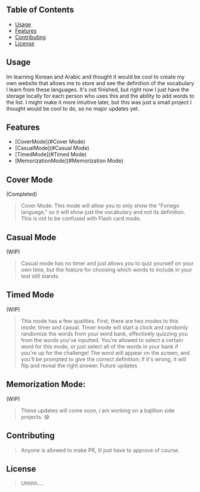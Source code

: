 ## Table of Contents

- [Usage](#usage)
- [Features](#features)
- [Contributing](#contributing)
- [License](#license)

## Usage

Im learning Korean and Arabic and thought it would be cool to create my own website that allows me to store and see the definition of the vocabulary I learn from these languages.
It's not finished, but right now I just have the storage locally for each person who uses this and the ability to add words to the list. I might make it more intuitive later, but this was just a small project I thought would be cool to do, so no major updates yet.

## Features

- [CoverMode](#Cover Mode)
- [CasualMode](#Casual Mode)
- [TimedMode](#Timed Mode)
- [MemorizationMode](#Memorization Mode)

## Cover Mode

(Completed)

> Cover Mode:
> This mode will allow you to only show the "Foriegn language," so it will show just the vocabulary and not its definition. This is not to be confused with Flash card mode.

## Casual Mode

(WIP)

> Casual mode has no timer and just allows you to quiz yourself on your own time, but the feature for choosing which words to include in your test still stands.

## Timed Mode

(WIP)

> This mode has a few qualities. First, there are two modes to this mode: timer and casual. Timer mode will start a clock and randomly randomize the words from your word bank, effectively quizzing you from the words you've inputted. You're allowed to select a certain word for this mode, or just select all of the words in your bank if you're up for the challenge! The word will appear on the screen, and you'll be prompted to give the correct definition; if it's wrong, it will flip and reveal the right answer.
> Future updates

## Memorization Mode:

(WIP)

> These updates will come soon, i am working on a bajillion side projects. 😅

## Contributing

> Anyone is allowed to make PR, ill just have to approve of course.

## License

> Uhhhh....
